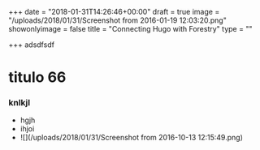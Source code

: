 +++
date = "2018-01-31T14:26:46+00:00"
draft = true
image = "/uploads/2018/01/31/Screenshot from 2016-01-19 12:03:20.png"
showonlyimage = false
title = "Connecting Hugo with Forestry"
type = ""

+++
adsdfsdf

# titulo 66

### knlkjl

* hgjh
* ihjoi
* ![](/uploads/2018/01/31/Screenshot from 2016-10-13 12:15:49.png)